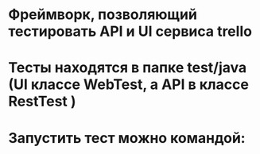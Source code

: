 # Фреймворк, позволяющий тестировать API и UI сервиса trello

# Тесты находятся в папке test/java (UI классе WebTest, а API в классе RestTest )
#
# Запустить тест можно командой:

